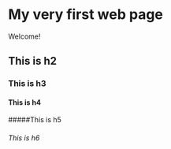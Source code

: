 # My very first web page

Welcome!

## This is h2

### This is h3

#### This is h4

#####This is h5

###### This is h6
